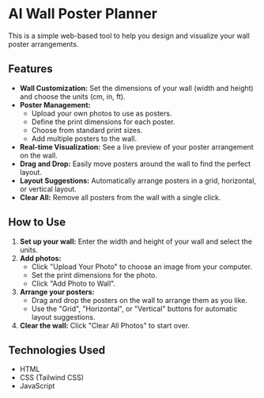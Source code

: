 # AI Wall Poster Planner

This is a simple web-based tool to help you design and visualize your wall poster arrangements.

## Features

*   **Wall Customization:** Set the dimensions of your wall (width and height) and choose the units (cm, in, ft).
*   **Poster Management:**
    *   Upload your own photos to use as posters.
    *   Define the print dimensions for each poster.
    *   Choose from standard print sizes.
    *   Add multiple posters to the wall.
*   **Real-time Visualization:** See a live preview of your poster arrangement on the wall.
*   **Drag and Drop:** Easily move posters around the wall to find the perfect layout.
*   **Layout Suggestions:** Automatically arrange posters in a grid, horizontal, or vertical layout.
*   **Clear All:** Remove all posters from the wall with a single click.

## How to Use

1.  **Set up your wall:** Enter the width and height of your wall and select the units.
2.  **Add photos:**
    *   Click "Upload Your Photo" to choose an image from your computer.
    *   Set the print dimensions for the photo.
    *   Click "Add Photo to Wall".
3.  **Arrange your posters:**
    *   Drag and drop the posters on the wall to arrange them as you like.
    *   Use the "Grid", "Horizontal", or "Vertical" buttons for automatic layout suggestions.
4.  **Clear the wall:** Click "Clear All Photos" to start over.

## Technologies Used

*   HTML
*   CSS (Tailwind CSS)
*   JavaScript
